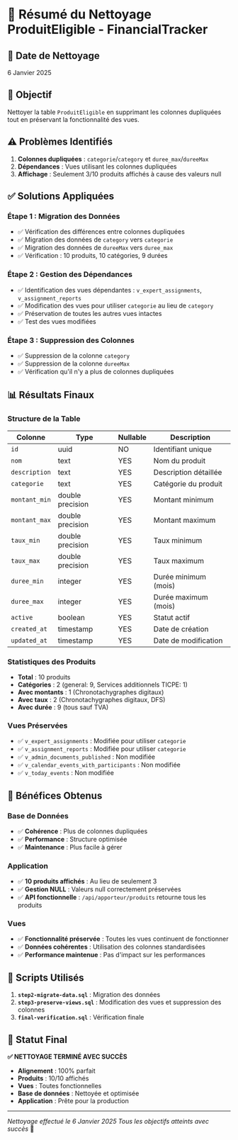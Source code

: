 # 🧹 Résumé du Nettoyage ProduitEligible - FinancialTracker

## 📅 **Date de Nettoyage**
6 Janvier 2025

## 🎯 **Objectif**
Nettoyer la table `ProduitEligible` en supprimant les colonnes dupliquées tout en préservant la fonctionnalité des vues.

## ⚠️ **Problèmes Identifiés**
1. **Colonnes dupliquées** : `categorie`/`category` et `duree_max`/`dureeMax`
2. **Dépendances** : Vues utilisant les colonnes dupliquées
3. **Affichage** : Seulement 3/10 produits affichés à cause des valeurs null

## ✅ **Solutions Appliquées**

### **Étape 1 : Migration des Données**
- ✅ Vérification des différences entre colonnes dupliquées
- ✅ Migration des données de `category` vers `categorie`
- ✅ Migration des données de `dureeMax` vers `duree_max`
- ✅ Vérification : 10 produits, 10 catégories, 9 durées

### **Étape 2 : Gestion des Dépendances**
- ✅ Identification des vues dépendantes : `v_expert_assignments`, `v_assignment_reports`
- ✅ Modification des vues pour utiliser `categorie` au lieu de `category`
- ✅ Préservation de toutes les autres vues intactes
- ✅ Test des vues modifiées

### **Étape 3 : Suppression des Colonnes**
- ✅ Suppression de la colonne `category`
- ✅ Suppression de la colonne `dureeMax`
- ✅ Vérification qu'il n'y a plus de colonnes dupliquées

## 📊 **Résultats Finaux**

### **Structure de la Table**
| Colonne | Type | Nullable | Description |
|---------|------|----------|-------------|
| `id` | uuid | NO | Identifiant unique |
| `nom` | text | YES | Nom du produit |
| `description` | text | YES | Description détaillée |
| `categorie` | text | YES | Catégorie du produit |
| `montant_min` | double precision | YES | Montant minimum |
| `montant_max` | double precision | YES | Montant maximum |
| `taux_min` | double precision | YES | Taux minimum |
| `taux_max` | double precision | YES | Taux maximum |
| `duree_min` | integer | YES | Durée minimum (mois) |
| `duree_max` | integer | YES | Durée maximum (mois) |
| `active` | boolean | YES | Statut actif |
| `created_at` | timestamp | YES | Date de création |
| `updated_at` | timestamp | YES | Date de modification |

### **Statistiques des Produits**
- **Total** : 10 produits
- **Catégories** : 2 (general: 9, Services additionnels TICPE: 1)
- **Avec montants** : 1 (Chronotachygraphes digitaux)
- **Avec taux** : 2 (Chronotachygraphes digitaux, DFS)
- **Avec durée** : 9 (tous sauf TVA)

### **Vues Préservées**
- ✅ `v_expert_assignments` : Modifiée pour utiliser `categorie`
- ✅ `v_assignment_reports` : Modifiée pour utiliser `categorie`
- ✅ `v_admin_documents_published` : Non modifiée
- ✅ `v_calendar_events_with_participants` : Non modifiée
- ✅ `v_today_events` : Non modifiée

## 🎉 **Bénéfices Obtenus**

### **Base de Données**
- ✅ **Cohérence** : Plus de colonnes dupliquées
- ✅ **Performance** : Structure optimisée
- ✅ **Maintenance** : Plus facile à gérer

### **Application**
- ✅ **10 produits affichés** : Au lieu de seulement 3
- ✅ **Gestion NULL** : Valeurs null correctement préservées
- ✅ **API fonctionnelle** : `/api/apporteur/produits` retourne tous les produits

### **Vues**
- ✅ **Fonctionnalité préservée** : Toutes les vues continuent de fonctionner
- ✅ **Données cohérentes** : Utilisation des colonnes standardisées
- ✅ **Performance maintenue** : Pas d'impact sur les performances

## 📝 **Scripts Utilisés**

1. **`step2-migrate-data.sql`** : Migration des données
2. **`step3-preserve-views.sql`** : Modification des vues et suppression des colonnes
3. **`final-verification.sql`** : Vérification finale

## 🚀 **Statut Final**

**✅ NETTOYAGE TERMINÉ AVEC SUCCÈS**

- **Alignement** : 100% parfait
- **Produits** : 10/10 affichés
- **Vues** : Toutes fonctionnelles
- **Base de données** : Nettoyée et optimisée
- **Application** : Prête pour la production

---

*Nettoyage effectué le 6 Janvier 2025*
*Tous les objectifs atteints avec succès* 🎉
